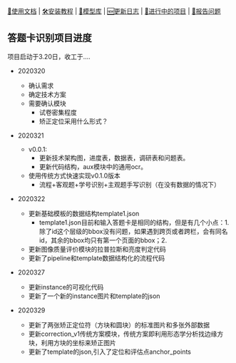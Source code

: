 [📘使用文档]() |
[🛠安装教程]() |
[👀模型库]() |
[🆕更新日志]() |
[🚀进行中的项目]() |
[🤔报告问题]()

## 答题卡识别项目进度
项目启动于3.20日，收工于....

- 2020320
  - 确认需求
  - 确定技术方案  
  - 需要确认模块
    - 试卷密集程度
    - 矫正定位采用什么形式？      

- 2020321
  - v0.0.1:
    - 更新技术架构图，进度表，数据表，调研表和问题表。
    - 更新代码结构，aux模块中的通用ocr。   
  - 使用传统方式快速实现v0.1.0版本
    - 流程+客观题+学号识别+主观题手写识别（在没有数据的情况下）

- 2020322
  - 更新基础模板的数据结构template1.json
    - template1.json目前和输入答题卡是相同的结构，但是有几个小点：1.除了id这个层级的bbox没有问题，如果遇到跨页或者跨栏，会有同名id，其余的bbox均只有第一个页面的bbox；2. 
  - 更新图像质量评价模块的拉普拉斯和亮度判定代码
  - 更新了pipeline和template数据结构化的流程代码

- 2020327 
  - 更新instance的可视化代码
  - 更新了一个新的instance图片和template的json

- 2020329
  - 更新了两张矫正定位符（方块和圆块）的标准图片和多张外部数据
  - 更新correction_v1传统方案模块，传统方案即利用形态学分析找边缘方块，利用方块的坐标来矫正图片
  - 更新了template的json,引入了定位和评估点anchor_points








